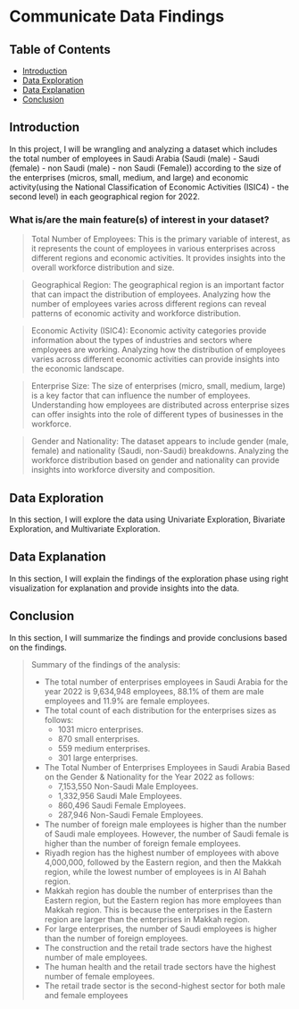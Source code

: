 # Communicate Data Findings

## Table of Contents

<ul>
<li><a href="#intro">Introduction</a></li>
<li><a href="#exploration">Data Exploration</a>
<li><a href="#explanation">Data Explanation</a></li>
<li><a href="#conclusion">Conclusion</a></li>
</ul>

<a id='intro'></a>

## Introduction

In this project, I will be wrangling and analyzing a dataset which includes the total number of employees in Saudi Arabia (Saudi (male) - Saudi (female) - non Saudi (male) - non Saudi (Female)) according to the size of the enterprises (micros, small, medium, and large) and economic activity(using the National Classification of Economic Activities (ISIC4) - the second level) in each geographical region for 2022.

### What is/are the main feature(s) of interest in your dataset?

> Total Number of Employees: This is the primary variable of interest, as it represents the count of employees in various enterprises across different regions and economic activities. It provides insights into the overall workforce distribution and size.

> Geographical Region: The geographical region is an important factor that can impact the distribution of employees. Analyzing how the number of employees varies across different regions can reveal patterns of economic activity and workforce distribution.

> Economic Activity (ISIC4): Economic activity categories provide information about the types of industries and sectors where employees are working. Analyzing how the distribution of employees varies across different economic activities can provide insights into the economic landscape.

> Enterprise Size: The size of enterprises (micro, small, medium, large) is a key factor that can influence the number of employees. Understanding how employees are distributed across enterprise sizes can offer insights into the role of different types of businesses in the workforce.

> Gender and Nationality: The dataset appears to include gender (male, female) and nationality (Saudi, non-Saudi) breakdowns. Analyzing the workforce distribution based on gender and nationality can provide insights into workforce diversity and composition.

<a id='exploration'></a>

## Data Exploration

In this section, I will explore the data using Univariate Exploration, Bivariate Exploration, and Multivariate Exploration.

<a id='explanation'></a>

## Data Explanation

In this section, I will explain the findings of the exploration phase using right visualization for explanation and provide insights into the data.

<a id='conclusion'></a>

## Conclusion

In this section, I will summarize the findings and provide conclusions based on the findings.

> Summary of the findings of the analysis:
>
> - The total number of enterprises employees in Saudi Arabia for the year 2022 is 9,634,948 employees, 88.1% of them are male employees and 11.9% are female employees.
> - The total count of each distribution for the enterprises sizes as follows:
>   - 1031 micro enterprises.
>   - 870 small enterprises.
>   - 559 medium enterprises.
>   - 301 large enterprises.
> - The Total Number of Enterprises Employees in Saudi Arabia Based on the Gender & Nationality for the Year 2022 as follows:
>   - 7,153,550 Non-Saudi Male Employees.
>   - 1,332,956 Saudi Male Employees.
>   - 860,496 Saudi Female Employees.
>   - 287,946 Non-Saudi Female Employees.
> - The number of foreign male employees is higher than the number of Saudi male employees. However, the number of Saudi female is higher than the number of foreign female employees.
> - Riyadh region has the highest number of employees with above 4,000,000, followed by the Eastern region, and then the Makkah region, while the lowest number of employees is in Al Bahah region.
> - Makkah region has double the number of enterprises than the Eastern region, but the Eastern region has more employees than Makkah region. This is because the enterprises in the Eastern region are larger than the enterprises in Makkah region.
> - For large enterprises, the number of Saudi employees is higher than the number of foreign employees.
> - The construction and the retail trade sectors have the highest number of male employees.
> - The human health and the retail trade sectors have the highest number of female employees.
> - The retail trade sector is the second-highest sector for both male and female employees
